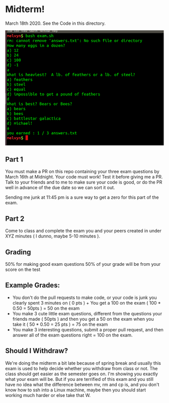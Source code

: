 # Midterm!

March 18th 2020. See the Code in this directory.

![examInAction](Images/examInAction.png)

## Part 1
You must make a PR on this repo containing your three exam questions by March
16th at Midnight. Your code must work! Test it before giving me a PR. Talk to
your friends and to me to make sure your code is good, or do the PR well in
advance of the due date so we can sort it out.

Sending me junk at 11:45 pm is a sure way to get a zero for this part of the
exam.

## Part 2 
Come to class and complete the exam you and your peers created in under XYZ
minutes ( I dunno, maybe 5-10 minutes ).

## Grading
50% for making good exam questions
50% of your grade will be from your score on the test

## Example Grades:
* You don't do the pull requests to make code, or your code is junk you clearly
  spent 3 minutes on ( 0 pts ) + You get a 100 on the exam ( 100 * 0.50 = 50pts
  ) = 50 on the exam
* You make 3 cute little exam questions, different from the questions your
  friends made ( 50pts ) and then you get a 50 on the exam when you take it (
  50 * 0.50 = 25 pts ) = 75 on the exam
* You make 3 interesting questions, submit a proper pull request, and then
  answer all of the exam questions right = 100 on the exam.

## Should I Withdraw?
We're doing the midterm a bit late because of spring break and usually this exam
is used to help decide whether you withdraw from class or not. The class should get
easier as the semester goes on. I'm showing you exactly what your exam will be.
But if you are terrified of this exam and you still have no idea what the difference
between mv, rm and cp is, and you don't know how to ssh into a Linux machine,
maybe then you should start working much harder or else take that W. 

